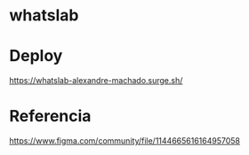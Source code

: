 # whatslab

# Deploy
https://whatslab-alexandre-machado.surge.sh/

# Referencia
https://www.figma.com/community/file/1144665616164957058
